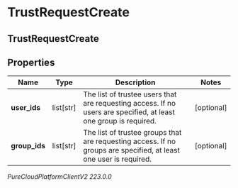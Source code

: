 # TrustRequestCreate

## TrustRequestCreate

## Properties

|Name | Type | Description | Notes|
|------------ | ------------- | ------------- | -------------|
| **user_ids** | list[str] | The list of trustee users that are requesting access. If no users are specified, at least one group is required. | [optional] |
| **group_ids** | list[str] | The list of trustee groups that are requesting access. If no groups are specified, at least one user is required. | [optional] |



_PureCloudPlatformClientV2 223.0.0_
